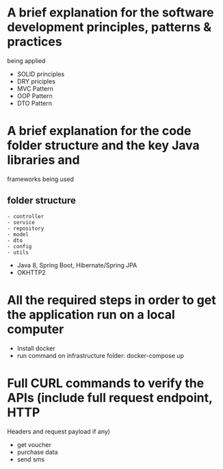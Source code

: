 # A brief explanation for the software development principles, patterns & practices
being applied
- SOLID principles
- DRY priciples
- MVC Pattern
- OOP Pattern
- DTO Pattern
# A brief explanation for the code folder structure and the key Java libraries and
frameworks being used
## folder structure
	- controller
	- service
	- repository
	- model
	- dto
	- config
	- utils
	
- Java 8, Spring Boot, Hibernate/Spring JPA
- OKHTTP2
# All the required steps in order to get the application run on a local computer
- Install docker
- run command on infrastructure folder: docker-compose up

# Full CURL commands to verify the APIs (include full request endpoint, HTTP
Headers and request payload if any)
- get voucher
- purchase data 
- send sms
